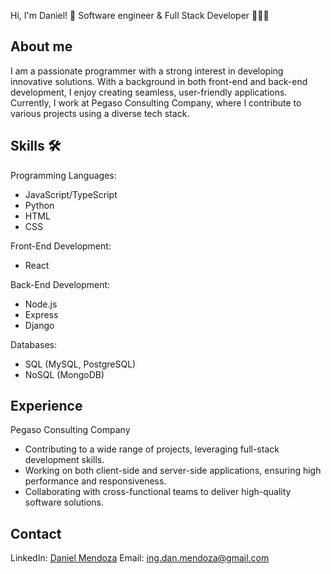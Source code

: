 Hi, I'm Daniel! 👋
Software engineer & Full Stack Developer 🧑🏻‍💻

## About me

I am a passionate programmer with a strong interest in developing innovative solutions. With a background in both front-end and back-end development, I enjoy creating seamless, user-friendly applications. Currently, I work at Pegaso Consulting Company, where I contribute to various projects using a diverse tech stack.

## Skills 🛠️

Programming Languages:

* JavaScript/TypeScript
* Python
* HTML
* CSS

Front-End Development:

* React

Back-End Development:

* Node.js
* Express
* Django

Databases:

* SQL (MySQL, PostgreSQL)
* NoSQL (MongoDB)

## Experience
Pegaso Consulting Company

* Contributing to a wide range of projects, leveraging full-stack development skills.
* Working on both client-side and server-side applications, ensuring high performance and responsiveness.
* Collaborating with cross-functional teams to deliver high-quality software solutions.

## Contact
LinkedIn: [Daniel Mendoza](https://www.linkedin.com/in/daniel-mendoza-299a06167/)
Email: ing.dan.mendoza@gmail.com
